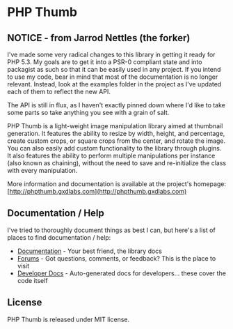 # PHP Thumb

## NOTICE - from Jarrod Nettles (the forker)
I've made some very radical changes to this library in getting it ready for PHP 5.3. My goals are to get it into a
PSR-0 compliant state and into packagist as such so that it can be easily used in any project. If you intend to use my 
code, bear in mind that most of the documentation is no longer relevant. Instead, look at the examples folder in the project
as I've updated each of them to reflect the new API.

The API is still in flux, as I haven't exactly pinned down where I'd like to take some parts so take anything you
see with a grain of salt. 



PHP Thumb is a light-weight image manipulation library 
aimed at thumbnail generation. It features the ability to 
resize by width, height, and percentage, create custom crops, 
or square crops from the center, and rotate the image. You can 
also easily add custom functionality to the library through plugins. 
It also features the ability to perform multiple manipulations per 
instance (also known as chaining), without the need to save and 
re-initialize the class with every manipulation.

More information and documentation is available at the project's 
homepage: [http://phpthumb.gxdlabs.com](http://phpthumb.gxdlabs.com)

## Documentation / Help

I've tried to thoroughly document things as best I can, but here's a list of places to 
find documentation / help:

- [Documentation](http://wiki.github.com/iselby/PHPThumb/) - Your best friend, the library docs
- [Forums](http://phpthumb.gxdlabs.com/forums) - Got questions, comments, or feedback? This is the place to visit
- [Developer Docs](http://phpthumb.gxdlabs.com/apidocs) - Auto-generated docs for developers… these cover the code itself

## License

PHP Thumb is released under MIT license.